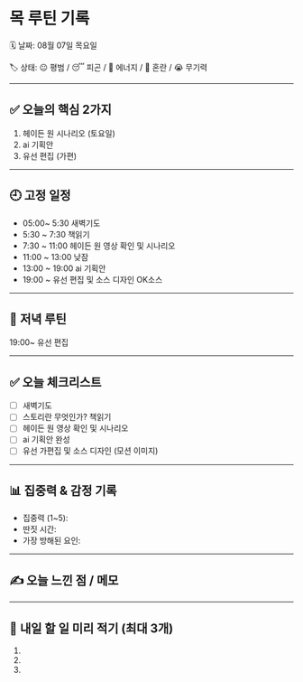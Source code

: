 # 목 루틴 기록

🗓 날짜: 08월 07일 목요일

🏷 상태: 😐 평범 / 😴 피곤 / 💪 에너지 / 🤯 혼란 / 😭 무기력

---

## ✅ 오늘의 핵심 2가지
1. 헤이든 원 시나리오 (토요일)
2. ai 기획안
3. 유선 편집 (가편)

---

## 🕘 고정 일정
- 05:00~ 5:30 새벽기도
- 5:30 ~ 7:30 책읽기
- 7:30 ~ 11:00 헤이든 원 영상 확인 및 시나리오
- 11:00 ~ 13:00 낮잠
- 13:00 ~ 19:00 ai 기획안
- 19:00 ~       유선 편집 및 소스 디자인 OK소스

---

## 🌙 저녁 루틴
19:00~ 유선 편집

---

## ✅ 오늘 체크리스트
- [ ] 새벽기도
- [ ] 스토리란 무엇인가? 책읽기
- [ ] 헤이든 원 영상 확인 및 시나리오
- [ ] ai 기획안 완성
- [ ] 유선 가편집 및 소스 디자인 (모션 이미지)

---

## 📊 집중력 & 감정 기록
- 집중력 (1~5): 
- 딴짓 시간: 
- 가장 방해된 요인: 

---

## ✍️ 오늘 느낀 점 / 메모

> 

---

## 📌 내일 할 일 미리 적기 (최대 3개)
1. 
2. 
3. 
